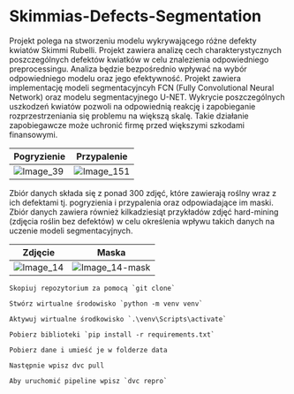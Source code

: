 # Skimmias-Defects-Segmentation

Projekt polega na stworzeniu modelu wykrywającego różne defekty kwiatów Skimmi Rubelli. Projekt zawiera analizę cech charakterystycznych poszczególnych defektów kwiatków w celu znalezienia odpowiedniego preprocessingu. Analiza będzie bezpośrednio wpływać na wybór odpowiedniego modelu oraz jego efektywność. Projekt zawiera implementację modeli segmentacyjncyh FCN (Fully Convolutional Neural Network) oraz modelu segmentacyjnego U-NET. Wykrycie poszczególnych uszkodzeń kwiatów pozwoli na odpowiednią reakcję i zapobieganie rozprzestrzeniania się problemu na większą skalę. Takie działanie zapobiegawcze może uchronić firmę przed większymi szkodami finansowymi. 

| Pogryzienie | Przypalenie |
|-------------|-------------|
|  ![Image_39](https://github.com/user-attachments/assets/e37b159c-cbf8-4f09-9050-8506f4aa575d) | ![Image_151](https://github.com/user-attachments/assets/9833d3c9-0178-4972-932f-817e70376b8d) |

Zbiór danych składa się z ponad 300 zdjęć, które zawierają roślny wraz z ich defektami tj. pogryzienia i przypalenia oraz odpowiadające im maski. Zbiór danych zawiera również kilkadziesiąt przykładów zdjęć hard-mining (zdjęcia roślin bez defektów) w celu określenia wpływu takich danych na uczenie modeli segmentacyjnych.

| Zdjęcie | Maska|
|---------|------|
| ![Image_14](https://github.com/user-attachments/assets/507d878c-113e-4185-a14c-affa9943c8a2) | ![Image_14-mask](https://github.com/user-attachments/assets/e902e1ba-2704-4af6-aac6-c1db9c03ad9b) |

```
Skopiuj repozytorium za pomocą `git clone`
```
```
Stwórz wirtualne środowisko `python -m venv venv`
```
```
Aktywuj wirtualne środkowisko `.\venv\Scripts\activate`
```
```
Pobierz biblioteki `pip install -r requirements.txt`
```
```
Pobierz dane i umieść je w folderze data
```
```
Następnie wpisz dvc pull
```
```
Aby uruchomić pipeline wpisz `dvc repro`
```
